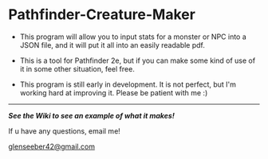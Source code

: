 # Pathfinder-Creature-Maker
- This program will allow you to input stats for a monster or NPC into a JSON file, and it will put it all into an easily readable pdf.

- This is a tool for Pathfinder 2e, but if you can make some kind of use of it in some other situation, feel free.

- This program is still early in development. It is not perfect, but I'm working hard at improving it. Please be patient with me :)
<hr>

***See the Wiki to see an example of what it makes!***

If u have any questions, email me!

glenseeber42@gmail.com
